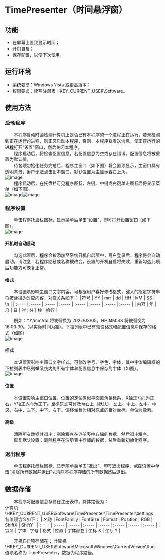 # TimePresenter（时间悬浮窗）
## 功能
- 在屏幕上置顶显示时间；
- 开机自启；
- 保存配置，以便下次使用。
## 运行环境
- 系统要求：Windows Vista 或更高版本；
- 权限要求：读写注册表 HKEY_CURRENT_USER\Software。
## 使用方法
### 启动程序
&emsp;&emsp;本程序启动时会检测计算机上是否已有本程序的一个进程正在运行，若未检测到正在运行的进程，则正常启动本程序，否则，本程序将发送消息，使正在运行的进程打开“设置”窗口，然后关闭本程序。  
&emsp;&emsp;程序启动后，将检查配置信息，若配置信息为空或存在错误，配置信息将被重置为默认值。  
&emsp;&emsp;待各项初始化任务完成后，程序主窗口（如下图）将会置顶显示，主窗口具有透明背景，用户无法点击到本窗口，默认位置为主显示器右上角。  
![image](https://github.com/MCjiaozi/TimePresenter/assets/64739528/207542f1-8864-481d-a304-821a8c58e2bd)  
&emsp;&emsp;程序启动后，在托盘栏可见程序图标，左键、中键或右键单击图标后将显示菜单（如下图）。  
![image](https://github.com/MCjiaozi/TimePresenter/assets/64739528/93fc861f-864e-445d-9b7b-2c720e9a6a34)![image](https://github.com/MCjiaozi/TimePresenter/assets/64739528/479d1856-f6ee-4eb7-b914-3a5b81600ec9)
### 程序设置
&emsp;&emsp;单击程序托盘栏图标，显示菜单后单击“设置”，即可打开设置窗口（如下图）。  
![image](https://github.com/MCjiaozi/TimePresenter/assets/64739528/96562ecb-b646-4972-8de2-0c2b0beaa416)
#### 开机时自动启动
&emsp;&emsp;勾选此项后，程序会被添加至系统开机自启项中，用户登录后，程序将会自动启动。请注意：若程序路径或名称被改变，设置的开机自启将失效，重新勾选此项后功能方可恢复正常。
#### 格式
&emsp;&emsp;本设置项影响主窗口文字内容，可根据用户喜好修改格式，键入的指定字符串将被替换为对应内容，对应关系如下：
| 符号 | YY | mm | dd | HH | MM | SS | \n |
| :-----| :----- | :----- | :----- | :----- | :----- | :----- | :----- |
| 内容 | 年 | 月 | 日 | 时 | 分 | 秒 | 换行 |  

&emsp;&emsp;例如：YY/mm/dd 将被替换为 2023/03/05，HH:MM:SS 将被替换为 16:03:30。（以实际时间为准）。下拉列表中已有预设格式和配置信息中保存的格式（如图）  
![image](https://github.com/MCjiaozi/TimePresenter/assets/64739528/35d4bd90-a666-4b27-884c-a90b71a118a1)
#### 样式
&emsp;&emsp;本设置项影响主窗口文字样式，可修改字号、字色、字体，其中字体编辑框的下拉列表中已列举系统内的所有字体和配置信息中保存的字体（如图）。  
![image](https://github.com/MCjiaozi/TimePresenter/assets/64739528/d4bd27ad-9cf5-4e45-841d-a8effd60c7ac)
#### 位置
&emsp;&emsp;本设置影响主窗口位置。位置的定位类似平面直角坐标系，X轴正方向为正右，Y轴正方向为正下。坐标原点可修改为右上（默认）、左上、中上、左中、中央、右中、左下、中下、右下。偏移坐标为相对原点的相对坐标。单位为像素。
#### 高级
&emsp;&emsp;清除所有数据并退出：删除程序在注册表中存储的数据，然后退出程序。
&emsp;&emsp;恢复默认设置：删除程序在注册表中存储的数据，然后重新初始化程序。
### 退出程序
&emsp;&emsp;单击程序托盘栏图标，显示菜单后单击“退出”，即可退出程序。或在设置中单击“清除所有数据并退出”以清除本程序存储的所有数据然后退出。
## 数据存储
&emsp;&emsp;本程序将配置信息存储在注册表中。具体路径为：  
计算机\HKEY_CURRENT_USER\Software\TimePresenter\TimePresenter\Settings  
各值项含义如下：
| 名称 | FontFamily | FontSize | Format | Position | RGB | ShiftX | ShiftY |
| :-----| :----- | :----- | :----- | :----- | :----- | :----- | :----- |
| 含义 | 字体 | 字号 | 格式 | 位置 | 字体颜色 | 坐标 X | 坐标 Y |  

&emsp;&emsp;开机自启项存储在：
计算机\HKEY_CURRENT_USER\Software\Microsoft\Windows\CurrentVersion\Run
值项名称为 TimePresenter，数据为程序路径。
